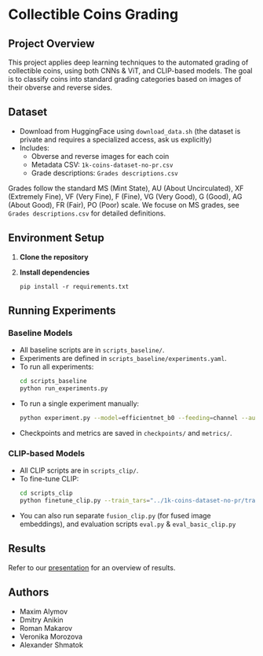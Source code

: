 # Collectible Coins Grading

## Project Overview

This project applies deep learning techniques to the automated grading of collectible coins, using both CNNs & ViT, and CLIP-based models. The goal is to classify coins into standard grading categories based on images of their obverse and reverse sides.

## Dataset

- Download from HuggingFace using `download_data.sh` (the dataset is private and requires a specialized access, ask us explicitly)
- Includes:
  - Obverse and reverse images for each coin
  - Metadata CSV: `1k-coins-dataset-no-pr.csv`
  - Grade descriptions: `Grades descriptions.csv`

Grades follow the standard MS (Mint State), AU (About Uncirculated), XF (Extremely Fine), VF (Very Fine), F (Fine), VG (Very Good), G (Good), AG (About Good), FR (Fair), PO (Poor) scale. We focuse on MS grades, see `Grades descriptions.csv` for detailed definitions.


## Environment Setup

1. **Clone the repository**
2. **Install dependencies**

    ```pip install -r requirements.txt```


## Running Experiments

### Baseline Models

- All baseline scripts are in `scripts_baseline/`.
- Experiments are defined in `scripts_baseline/experiments.yaml`.
- To run all experiments:
  ```bash
  cd scripts_baseline
  python run_experiments.py
  ```
- To run a single experiment manually:
  ```bash
  python experiment.py --model=efficientnet_b0 --feeding=channel --augmentation=baseline --learning_rate=0.0003 --batch_size=128 --run_name=example
  ```
- Checkpoints and metrics are saved in `checkpoints/` and `metrics/`.

### CLIP-based Models

- All CLIP scripts are in `scripts_clip/`.
- To fine-tune CLIP:
  ```bash
  cd scripts_clip
  python finetune_clip.py --train_tars="../1k-coins-dataset-no-pr/train-dataset-{0000..0029}.tar" --test_tars="../1k-coins-dataset-no-pr/test-dataset-{0000..0003}.tar" --meta_csv="../1k-coins-dataset-no-pr.csv" --grades_csv="../Grades descriptions.csv" --batch_size=32 --epochs=20 --lr=1e-5 --out_dir=checkpoints_clip
  ```
- You can also run separate `fusion_clip.py` (for fused image embeddings), and evaluation scripts `eval.py` & `eval_basic_clip.py`


## Results

Refer to our [presentation](https://docs.google.com/presentation/d/1NkimzHpAXVVBqWV8VlAWQpKmUBmVJrPm1lUFjNioy10/edit?usp=sharing) for an overview of results.

## Authors
- Maxim Alymov
- Dmitry Anikin
- Roman Makarov
- Veronika Morozova
- Alexander Shmatok
